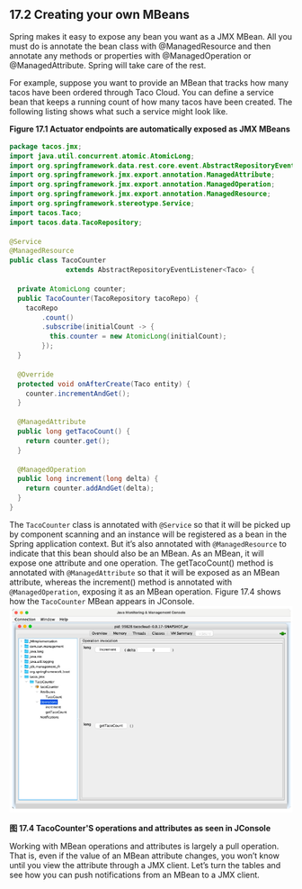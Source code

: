## 17.2 Creating your own MBeans

Spring makes it easy to expose any bean you want as a JMX MBean. All you must do is
annotate the bean class with @ManagedResource and then annotate any methods or
properties with @ManagedOperation or @ManagedAttribute. Spring will take care of
the rest.

For example, suppose you want to provide an MBean that tracks how many tacos
have been ordered through Taco Cloud. You can define a service bean that keeps a
running count of how many tacos have been created. The following listing shows what
such a service might look like.

**Figure 17.1 Actuator endpoints are automatically exposed as JMX MBeans**

```java
package tacos.jmx;
import java.util.concurrent.atomic.AtomicLong;
import org.springframework.data.rest.core.event.AbstractRepositoryEventListener;
import org.springframework.jmx.export.annotation.ManagedAttribute;
import org.springframework.jmx.export.annotation.ManagedOperation;
import org.springframework.jmx.export.annotation.ManagedResource;
import org.springframework.stereotype.Service;
import tacos.Taco;
import tacos.data.TacoRepository;

@Service
@ManagedResource
public class TacoCounter
              extends AbstractRepositoryEventListener<Taco> {

  private AtomicLong counter;
  public TacoCounter(TacoRepository tacoRepo) {
    tacoRepo
        .count()
        .subscribe(initialCount -> {
          this.counter = new AtomicLong(initialCount);
        });
  }

  @Override
  protected void onAfterCreate(Taco entity) {
    counter.incrementAndGet();
  }

  @ManagedAttribute
  public long getTacoCount() {
    return counter.get();
  }

  @ManagedOperation
  public long increment(long delta) {
    return counter.addAndGet(delta);
  }
}
```

The `TacoCounter` class is annotated with `@Service` so that it will be picked up by component scanning and an instance will be registered as a bean in the Spring application context. But it’s also annotated with `@ManagedResource` to indicate that this bean should also be an MBean. As an MBean, it will expose one attribute and one operation. The getTacoCount() method is annotated with `@ManagedAttribute` so that it will be exposed as an MBean attribute, whereas the increment() method is annotated with `@ManagedOperation`, exposing it as an MBean operation. Figure 17.4 shows how the `TacoCounter` MBean appears in JConsole.
![](../assets/17.4.png)

**图 17.4 TacoCounter'S operations and attributes as seen in JConsole** <br/>

Working with MBean operations and attributes is largely a pull operation. That is, even if the value of an MBean attribute changes, you won’t know until you view the attribute through a JMX client. Let’s turn the tables and see how you can push notifications from an MBean to a JMX client.


